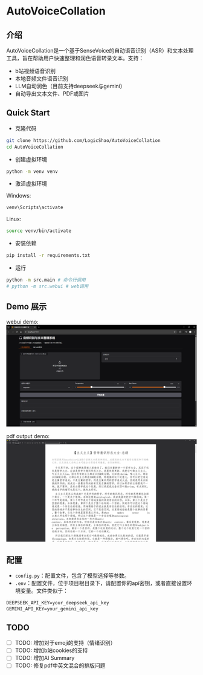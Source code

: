 # AutoVoiceCollation

## 介绍
AutoVoiceCollation是一个基于SenseVoice的自动语音识别（ASR）和文本处理工具，旨在帮助用户快速整理和润色语音转录文本。支持：

- b站视频语音识别
- 本地音频文件语音识别
- LLM自动润色（目前支持deepseek与gemini）
- 自动导出文本文件、PDF或图片

## Quick Start

* 克隆代码
```bash
git clone https://github.com/LogicShao/AutoVoiceCollation
cd AutoVoiceCollation
```

* 创建虚拟环境
```bash
python -m venv venv
```

* 激活虚拟环境

Windows:
```bash
venv\Scripts\activate
```

Linux:
```bash
source venv/bin/activate
```

* 安装依赖
```bash
pip install -r requirements.txt
```

* 运行
```bash
python -m src.main # 命令行调用
# python -m src.webui # web调用
```

## Demo 展示

webui demo:
![](img/webui_demo.png)

pdf output demo:
![](img/pdf_output_demo.png)

## 配置
- `config.py`：配置文件，包含了模型选择等参数。
- `.env`：配置文件，位于项目根目录下，请配置你的api密钥，或者直接设置环境变量。文件类似于：
```dotenv
DEEPSEEK_API_KEY=your_deepseek_api_key
GEMINI_API_KEY=your_gemini_api_key
```

## TODO
- [ ] TODO: 增加对于emoji的支持（情绪识别）
- [ ] TODO: 增加b站cookies的支持
- [ ] TODO: 增加AI Summary
- [ ] TODO: 修复pdf中英文混合的排版问题
